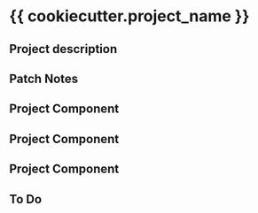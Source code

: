 # {{ cookiecutter.project_name }}
Project description
---

## Patch Notes


## Project Component


## Project Component


## Project Component


## To Do
